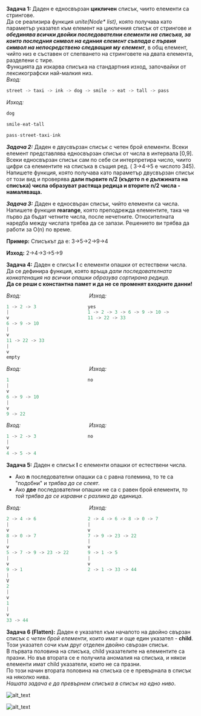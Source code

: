 
**Задача 1:** Даден е едносвързан **цикличен** списък, чиито елементи са стрингове.  
Да се реализира функция *unite(Node\* list)*, която получава като параметър указател към елемент на цикличния списък от стрингове и ***обединява всички двойки последователни елементи на списъка, за които последния символ на единия елемент съвпада с първия символ на непосредствено следващия му елемент***, в общ елемент, чийто низ е съставен от слепването на стринговете на двата елемента, разделени с тире.  
Функцията да изкарва списъка на стандартния изход, започвайки от лексикографски най-малкия низ.  
*Вход:*  
```c++
street -> taxi -> ink -> dog -> smile -> eat -> tall -> pass
```
*Изход:*  
```c++
dog

smile-eat-tall

pass-street-taxi-ink
```

***Задача 2:*** Даден е двусвързан списък с четен брой елементи. Всеки елемент представлява едносвързан списък от числа в интервала [0,9]. 
Всеки едносвързан списък сам по себе си интерпретира число, чиито цифри са елементите на списъка в същия ред. ( 3->4->5 е числото 345).
Напишете функция, която получава като параметър двусвързан списък от този вид и проверява **дали първите n/2 (където n е дължината на списъка)
числа образуват растяща редица и вторите n/2 числа - намаляваща.**

***Задача 3:*** Даден е едносвъран списък, чийто елементи са числа. Напишете функция **rearange**, която преподрежда елементите, така че първо да бъдат четните числа, после нечетните.
Относителната наредба между числата трябва да се запази. Решението ви трябва да работи за O(n) по време.

**Пример:** Списъкът да е: 3->5->2->9->4

**Изход:** 2->4->3->5->9

**Задача 4:** Даден е списък **l** с елементи опашки от естествени числа.  
Да се дефинира функция, която връща *дали последователната конкатенация на всички опашки образува сортирана редица.*  
**Да се реши с константна памет и да не се променят входните данни!**  

*Вход:* &nbsp;&nbsp;&nbsp;&nbsp;&nbsp;&nbsp;&nbsp;&nbsp;&nbsp;&nbsp;&nbsp;&nbsp;&nbsp;&nbsp;&nbsp;&nbsp;&nbsp;&nbsp;&nbsp;&nbsp;&nbsp;&nbsp;&nbsp;&nbsp;&nbsp;&nbsp;&nbsp;&nbsp;&nbsp;&nbsp;&nbsp;&nbsp;&nbsp;&nbsp;&nbsp;&nbsp;&nbsp;&nbsp;&nbsp;&nbsp;&nbsp;&nbsp;&nbsp;&nbsp;&nbsp;*Изход:*
```c++
1 -> 2 -> 3                   yes 
|                             1 -> 2 -> 3 -> 6 -> 9 -> 10 -> 
v                             11 -> 22 -> 33
6 -> 9 -> 10
|
v
11 -> 22 -> 33
|
v
empty
```
*Вход:* &nbsp;&nbsp;&nbsp;&nbsp;&nbsp;&nbsp;&nbsp;&nbsp;&nbsp;&nbsp;&nbsp;&nbsp;&nbsp;&nbsp;&nbsp;&nbsp;&nbsp;&nbsp;&nbsp;&nbsp;&nbsp;&nbsp;&nbsp;&nbsp;&nbsp;&nbsp;&nbsp;&nbsp;&nbsp;&nbsp;&nbsp;&nbsp;&nbsp;&nbsp;&nbsp;&nbsp;&nbsp;&nbsp;&nbsp;&nbsp;&nbsp;&nbsp;&nbsp;&nbsp;&nbsp;*Изход:*
```c++
1                             no
|
v
6 -> 9 -> 10
|
v
9 -> 22
```
*Вход:* &nbsp;&nbsp;&nbsp;&nbsp;&nbsp;&nbsp;&nbsp;&nbsp;&nbsp;&nbsp;&nbsp;&nbsp;&nbsp;&nbsp;&nbsp;&nbsp;&nbsp;&nbsp;&nbsp;&nbsp;&nbsp;&nbsp;&nbsp;&nbsp;&nbsp;&nbsp;&nbsp;&nbsp;&nbsp;&nbsp;&nbsp;&nbsp;&nbsp;&nbsp;&nbsp;&nbsp;&nbsp;&nbsp;&nbsp;&nbsp;&nbsp;&nbsp;&nbsp;&nbsp;&nbsp;*Изход:*
```c++
1 -> 2 -> 3                   no
|
v
4 -> 5 -> 4
```

**Задача 5:** Даден е списък **l** с елементи опашки от естествени числа.  
- Ако **n** последователни опашки са с равна големина, то те са "подобни" и *трябва да се слеят*.  
- Ако **две** последователни опашки не са с равен брой елементи, *то той трябва да се изравни с разлика до единица*.  

*Вход:* &nbsp;&nbsp;&nbsp;&nbsp;&nbsp;&nbsp;&nbsp;&nbsp;&nbsp;&nbsp;&nbsp;&nbsp;&nbsp;&nbsp;&nbsp;&nbsp;&nbsp;&nbsp;&nbsp;&nbsp;&nbsp;&nbsp;&nbsp;&nbsp;&nbsp;&nbsp;&nbsp;&nbsp;&nbsp;&nbsp;&nbsp;&nbsp;&nbsp;&nbsp;&nbsp;&nbsp;&nbsp;&nbsp;&nbsp;&nbsp;&nbsp;&nbsp;&nbsp;&nbsp;&nbsp;*Изход:*
```c++
2 -> 4 -> 6                   2 -> 4 -> 6 -> 8 -> 0 -> 7
|                             |
v                             v
8 -> 0 -> 7                   7 -> 9 -> 23 -> 22
|                             |
v                             v
5 -> 7 -> 9 -> 23 -> 22       9 -> 1 -> 5
|                             |
v                             v
9 -> 1                        2 -> 1 -> 33 -> 44
|
V
2
|
v
1
|
v
33 -> 44
```

**Задача 6 (Flatten):** Даден е указател към началото на двойно свързан списък с *четен брой елементи*, които имат и още един указател - **child**. Този указател сочи към друг отделен двойно свързан списък.  
В първата половина на списъка, child указателите на елементите са празни. Но във втората се е получила аномалия на списъка, и някои елементи имат child указатели, които не са празни.  
По този начин втората половина на списъка се е превърнала в списък на няколко нива.  
*Нашата задача е да превърнем списъка в списък на едно ниво*.  

![alt_text](https://i.ibb.co/7rbwp4r/Multilevel-list.png)

![alt_text](https://i.ibb.co/F3994Hh/One-level-list.png)
